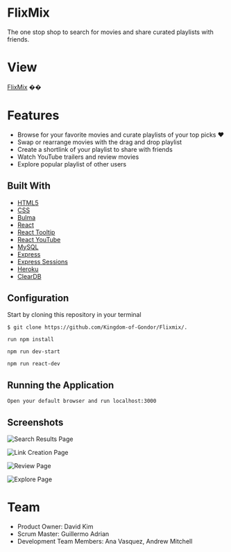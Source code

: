 FlixMix
===========

The one stop shop to search for movies and share curated playlists with friends. 



View
================

[FlixMix](http://flixmix.herokuapp.com/) ��

Features
============== 
- Browse for your favorite movies and curate playlists of your top picks ♥️
- Swap or rearrange movies with the drag and drop playlist
- Create a shortlink of your playlist to share with friends
- Watch YouTube trailers and review movies 
- Explore popular playlist of other users

Built With
----------

* [HTML5](https://developer.mozilla.org/en-US/docs/Web/Guide/HTML/HTML5)
* [CSS](https://developer.mozilla.org/en-US/docs/Web/CSS)
* [Bulma](https://bulma.io/documentation/layout/container/)
* [React](https://reactjs.org/)
* [React Tooltip](https://www.npmjs.com/package/react-tooltip)
* [React YouTube](https://www.npmjs.com/package/react-youtube)
* [MySQL](https://www.npmjs.com/package/node-mysql)
* [Express](https://expressjs.com/)
* [Express Sessions](https://www.npmjs.com/package/express-session)
* [Heroku](https://heroku.com)
* [ClearDB](http://w2.cleardb.net/)


Configuration
-------------

Start by cloning this repository in your terminal
```
$ git clone https://github.com/Kingdom-of-Gondor/Flixmix/.
```
```
run npm install
```
```
npm run dev-start
```
```
npm run react-dev
```


Running the Application
-----------------------

```
Open your default browser and run localhost:3000
```


Screenshots
-----------

![Search Results Page](https://i.imgur.com/9VosCX8.jpg)

![Link Creation Page](https://i.imgur.com/Y7MAlnL.png)

![Review Page](https://i.imgur.com/EmpPYLm.jpg)

![Explore Page](https://i.imgur.com/bNPRkuD.jpg)

Team
================

- Product Owner: David Kim
- Scrum Master: Guillermo Adrian
- Development Team Members: Ana Vasquez, Andrew Mitchell
